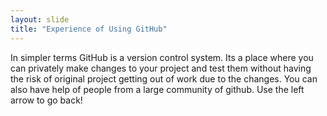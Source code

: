 ```yaml
---
layout: slide
title: "Experience of Using GitHub"
---
```

In simpler terms GitHub is a version control system. Its a place where you can privately make changes to your project and test them without having the risk of original project getting out of work due to the changes. You can also have help of people from a large community of github.
Use the left arrow to go back!